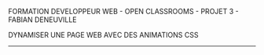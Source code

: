 FORMATION DEVELOPPEUR WEB - OPEN CLASSROOMS - PROJET 3 - FABIAN DENEUVILLE

DYNAMISER UNE PAGE WEB AVEC DES ANIMATIONS CSS
<hr>
